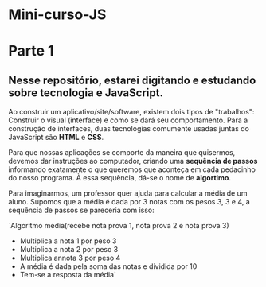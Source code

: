 # Mini-curso-JS
# Parte 1

  ## Nesse repositório, estarei digitando e estudando sobre tecnologia e JavaScript.
  
Ao construir um aplicativo/site/software, existem dois tipos de "trabalhos": Construir o visual (interface) e como se dará seu comportamento.
Para a construção de interfaces, duas tecnologias comumente usadas juntas do JavaScript são **HTML** e **CSS**.

Para que nossas aplicações se comporte da maneira que quisermos, devemos dar instruções ao computador, criando uma **sequência de passos** informando exatamente o que queremos que aconteça em cada pedacinho do nosso programa.
À essa sequência, dá-se o nome de **algortimo**.

Para imaginarmos, um professor quer ajuda para calcular a média de um aluno. Supomos que a média é dada por 3 notas com os pesos 3, 3 e 4, a sequência de passos se pareceria com isso:

`Algoritmo media(recebe nota prova 1, nota prova 2 e nota prova 3)
- Multiplica a nota 1 por peso 3
- Multiplica a nota 2 por peso 3
- Multiplica annota 3 por peso 4
- A média é dada pela soma das notas e dividida por 10
- Tem-se a resposta da média`


